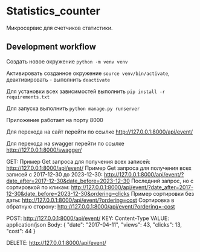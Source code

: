 # Statistics_counter
Микросервис для счетчиков статистики. 
## Development workflow
Создать новое окружение `python -m venv venv`

Активировать созданное окружение `source venv/bin/activate`, деактивировать - выполнить `deactivate`

Для установки всех зависимостей выполнить `pip install -r requirements.txt`

Для запуска выполнить `python manage.py runserver`

Приложение работает на порту 8000

Для перехода на сайт перейти по ссылке http://127.0.0.1:8000/api/event/

Для перехода на swagger перейти по ссылке http://127.0.0.1:8000/swagger/

GET:
Пример Get запроса для получения всех записей: http://127.0.0.1:8000/api/event/
Пример Get запроса для получения всех записей с 2017-12-30 до 2023-12-30: http://127.0.0.1:8000/api/event/?date_after=2017-12-30&date_before=2023-12-30
Последний запрос, но с сортировкой по кликам: http://127.0.0.1:8000/api/event/?date_after=2017-12-30&date_before=2023-12-30&ordering=clicks
Пример сортировки без даты: http://127.0.0.1:8000/api/event/?ordering=cost
Сортировка в обратную сторону: http://127.0.0.1:8000/api/event/?ordering=-cost

POST:
http://127.0.0.1:8000/api/event/ 
KEY: Content-Type 
VALUE: application/json
Body:
{
    "date": "2017-04-11",
    "views": 43,
    "clicks": 13,
    "cost": 44 
}

DELETE:
http://127.0.0.1:8000/api/event/